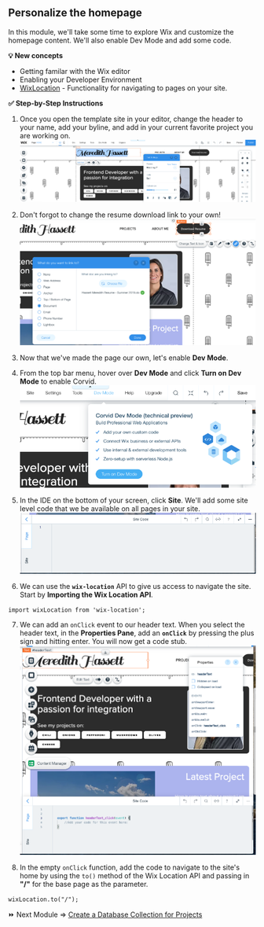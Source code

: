 ## Personalize the homepage

In this module, we'll take some time to explore Wix and customize the homepage content. We'll also enable Dev Mode and add some code.

**:bulb: New concepts**
- Getting familar with the Wix editor
- Enabling your Developer Environment
- [WixLocation](https://www.wix.com/corvid/new-reference/wix-location#top) - Functionality for navigating to pages on your site.

**:white_check_mark: Step-by-Step Instructions**

1. Once you open the template site in your editor, change the header to your name, add your byline, and add in your current favorite project you are working on.
![Editing the Homepage](assets/homepage.png)

2. Don't forgot to change the resume download link to your own!
![Editing the resume](assets/resume.png)

3. Now that we've made the page our own, let's enable **Dev Mode**.

4. From the top bar menu, hover over **Dev Mode** and click **Turn on Dev Mode** to enable Corvid.
![Enabling Dev Mode](assets/devmode.png)

5. In the IDE on the bottom of your screen, click **Site**. We'll add some site level code that we be available on all pages in your site.
![Editing site code](assets/site-code.png)

6. We can use the **`wix-location`** API to give us access to navigate the site. Start by **Importing the Wix Location API**.
```
import wixLocation from 'wix-location';
```

7. We can add an `onClick` event to our header text. When you select the header text, in the **Properties Pane**, add an **`onClick`** by pressing the plus sign and hitting enter. You will now get a code stub.
![Adding onClick to Header](assets/header-click.png)

8. In the empty `onClick` function, add the code to navigate to the site's home by using the `to()` method of the Wix Location API and passing in **"/"** for the base page as the parameter.
```
wixLocation.to("/");
```


:fast_forward: Next Module => [Create a Database Collection for Projects](PROJECT_COLLECTION.md)
